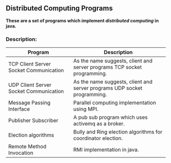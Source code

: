 ## Distributed Computing Programs
**These are a set of programs which implement _distributed computing_ in java.**
### Description:

| Program | Description |
| --- | --- |
| TCP Client Server Socket Communication | As the name suggests, client and server programs TCP socket programming. | 
| UDP Client Server Socket Communication | As the name suggests, client and server programs UDP socket programming. |
| Message Passing Interface | Parallel computing implementation using MPI. |
| Publisher Subscriber | A pub sub program which uses activemq as a broker. |
| Election algorithms | Bully and Ring election algorithms for coordinator election. |
| Remote Method Invocation | RMI implementation in java. |
